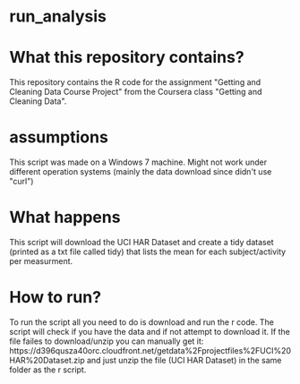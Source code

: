run_analysis
============

<h1>What this repository contains?</h1>
This repository contains the R code for the assignment "Getting and Cleaning Data Course Project" from the Coursera class "Getting and Cleaning Data".

<h1>assumptions</h1>
This script was made on a Windows 7 machine. Might not work under different operation systems (mainly the data download since didn't use "curl")

<h1>What happens</h1>
This script will download the UCI HAR Dataset and create a tidy dataset (printed as a txt file called tidy) that lists the mean for each subject/activity per measurment. 

<h1>How to run?</h1>
To run the script all you need to do is download and run the r code. The script will check if you have the data and if not attempt to download it. If the file failes to download/unzip you can manually get it: https://d396qusza40orc.cloudfront.net/getdata%2Fprojectfiles%2FUCI%20HAR%20Dataset.zip and just unzip the file (UCI HAR Dataset) in the same folder as the r script. 

